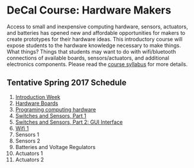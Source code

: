 # DeCal Course: Hardware Makers

Access to small and inexpensive computing hardware, sensors, actuators, and batteries has opened new and affordable opportunities for makers to create prototypes for their hardware ideas. This introductory course will expose students to the hardware knowledge necessary to make things. What things? Things that students may want to do with wifi/bluetooth connections of available boards, sensors/actuators, and additional electronics components. Please read the [course syllabus](https://people.eecs.berkeley.edu/~jpduarte/resources/DeCalCourseHardwareMakers.pdf) for more details.

## Tentative Spring 2017 Schedule

1. [Introduction Week](https://github.com/jpduarteeecs/hardwaremakers/blob/master/labs_sp17/introduction/intro.md)
2. [Hardware Boards](https://github.com/jpduarteeecs/hardwaremakers/blob/master/labs_sp17/angklung/angkulng.md)
3. [Programing computing hardware](https://github.com/jpduarteeecs/hardwaremakers/blob/master/labs_sp17/statemachine/statemachine.md)
4. [Switches and Sensors, Part 1](https://github.com/jpduarteeecs/hardwaremakers/blob/master/labs_sp17/pressuresensor/pressure_sensor.md)
5. [Switches and Sensors, Part 2: GUI Interface](https://github.com/jpduarteeecs/hardwaremakers/blob/master/labs_sp17/pressuresensor/pressure_sensor_gui.md)
6. [Wifi 1](https://github.com/jpduarteeecs/hardwaremakers/blob/master/labs_sp17/wifi/wifi.md)
7. Sensors 1
8. Sensors 2
9. Batteries and Voltage Regulators
10. Actuators 1
11. Actuators 2
